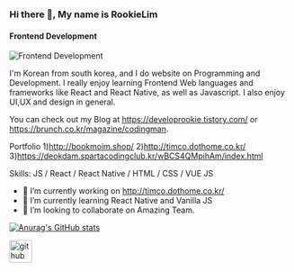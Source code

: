 ### Hi there 👋, My name is RookieLim
#### Frontend Development

![Frontend Development](https://arturssmirnovs.github.io/github-profile-readme-generator/images/banner.png)

I'm Korean from south korea, and I do website on Programming and Development.
I really enjoy learning Frontend Web languages and frameworks like 
React and React Native, as well as Javascript.
I also enjoy UI,UX and design in general.

You can check out my Blog at https://developrookie.tistory.com/ or https://brunch.co.kr/magazine/codingman.

Portfolio
1)http://bookmoim.shop/
2)http://timco.dothome.co.kr/
3)https://deokdam.spartacodingclub.kr/wBCS4QMpihAm/index.html

Skills: JS / React / React Native / HTML / CSS / VUE JS

- 🔭 I’m currently working on http://timco.dothome.co.kr/ 
- 🌱 I’m currently learning React Native and Vanilla JS 
- 👯 I’m looking to collaborate on Amazing Team. 

[![Anurag's GitHub stats](https://github-readme-stats.vercel.app/api?username=RookieLim)](https://github.com/anuraghazra/github-readme-stats)

[<img src='https://drive.google.com/uc?id=1WYAKl1cBX-ZF_UxeXEChl2zIBkbs_jkC' alt='github' height='40'>](https://github.com/RookieLim)  


 
